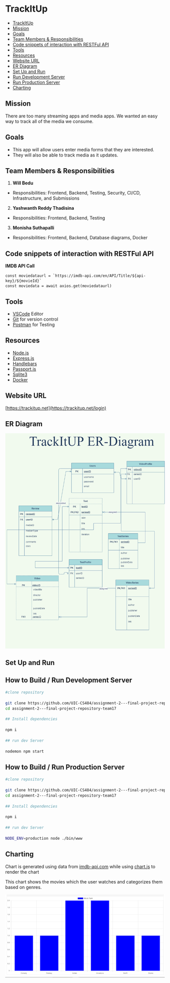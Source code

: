 # TrackItUp

* [TrackItUp](#trackitup)
* [Mission](#mission)
* [Goals](#goals)
* [Team Members & Responsibilities](#team-members-&-responsibilities)
* [Code snippets of interaction with RESTFul API](#code-snippets-of-interaction-with-restful-api)
* [Tools](#tools)
* [Resources](#resources)
* [Website URL](#website-url)
* [ER Diagram](#er-diagram)
* [Set Up and Run](#set-up-and-run)
* [Run Development Server](#how-to-build-/-run-development-server)
* [Run Production Server](#how-to-build-/-run-production-server)
* [Charting](#charting)

## Mission

There are too many streaming apps and media apps. We wanted an easy way to track all of the media we consume. 

## Goals

- This app will allow users enter media forms that they are interested.
- They will also be able to track media as it updates.

## Team Members & Responsibilities
1. **Will Bedu**
- Responsibilities:
 Frontend, Backend, Testing, Security, CI/CD, Infrastructure, and Submissions

2. **Yashwanth Reddy Thadisina**
- Responsibilities:
 Frontend, Backend, Testing

3. **Monisha Suthapalli**
- Responsibilities:
Frontend, Backend, Database diagrams, Docker

## Code snippets of interaction with RESTFul API

**IMDB API Call** 
```
const moviedataurl = `https://imdb-api.com/en/API/Title/${api-key}/${movieId}`
const moviedata = await axios.get(moviedataurl)
```

## Tools
- [VSCode](https://vscode.dev/) Editor
- [Git](https://git-scm.com/) for version control
- [Postman](https://www.postman.com/) for Testing

## Resources

- [Node.js](https://nodejs.org/en/)
- [Express.js](https://expressjs.com/)
- [Handlebars](https://handlebarsjs.com/)
- [Passport.js](http://www.passportjs.org/)
- [Sqlite3](https://www.npmjs.com/package/sqlite3)
- [Docker](https://www.docker.com/) 

## Website URL
[https://trackitup.net](https://trackitup.net/login)

## ER Diagram
![ER Diagram](./assets/er-diagram.png)

## Set Up and Run

## How to Build / Run Development Server
```bash
#clone repository

git clone https://github.com/UIC-CS484/assignment-2---final-project-repository-team17.git
cd assignment-2---final-project-repository-team17

## Install dependencies

npm i

## run dev Server

nodemon npm start
```

## How to Build / Run Production Server
```bash
#clone repository

git clone https://github.com/UIC-CS484/assignment-2---final-project-repository-team17.git
cd assignment-2---final-project-repository-team17

## Install dependencies

npm i

## run dev Server

NODE_ENV=production node ./bin/www
```

## Charting
Chart is generated using data from [imdb-api.com](imdb-api.com) while using [chart.js](https://www.chartjs.org/docs/latest/) to render the chart

This chart shows the movies which the user watches and categorizes them based on genres.

![](./assets/chart.png)
